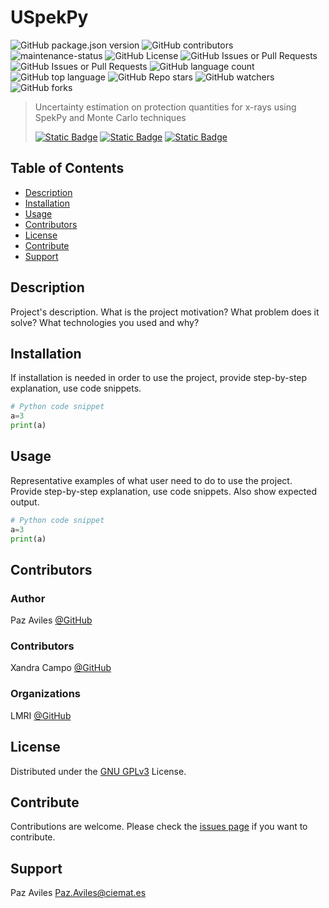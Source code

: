 # USpekPy

![GitHub package.json version](https://img.shields.io/github/package-json/v/lmri-met/uspekpy)
![GitHub contributors](https://img.shields.io/github/contributors/lmri-met/uspekpy)
![maintenance-status](https://img.shields.io/badge/maintenance-experimental-blue.svg)
![GitHub License](https://img.shields.io/github/license/lmri-met/uspekpy)
![GitHub Issues or Pull Requests](https://img.shields.io/github/issues/lmri-met/uspekpy)
![GitHub Issues or Pull Requests](https://img.shields.io/github/issues-pr/lmri-met/uspekpy)
![GitHub language count](https://img.shields.io/github/languages/count/lmri-met/uspekpy)
![GitHub top language](https://img.shields.io/github/languages/top/lmri-met/uspekpy)
![GitHub Repo stars](https://img.shields.io/github/stars/lmri-met/uspekpy)
![GitHub watchers](https://img.shields.io/github/watchers/lmri-met/uspekpy)
![GitHub forks](https://img.shields.io/github/forks/lmri-met/uspekpy)

> Uncertainty estimation on protection quantities for x-rays using SpekPy and Monte Carlo techniques
>
> [![Static Badge](https://img.shields.io/badge/Documentation-blue)](https://github.com/lmri-met/uspekpy/blob/main/README.md)
> [![Static Badge](https://img.shields.io/badge/Surce_code-blue)](https://github.com/lmri-met/uspekpy)
> [![Static Badge](https://img.shields.io/badge/Contribute-blue)](https://github.com/lmri-met/uspekpy/issues)

## Table of Contents
- [Description](#description)
- [Installation](#installation)
- [Usage](#usage)
- [Contributors](#contributors)
- [License](#license)
- [Contribute](#contribute)
- [Support](#support)

<a name="description"></a>
## Description
Project's description. What is the project motivation? What problem does it solve? What technologies you used and why?

<a name="installation"></a>
## Installation
If installation is needed in order to use the project, provide step-by-step explanation, use code snippets.
```python
# Python code snippet
a=3
print(a)
```

<a name="usage"></a>
## Usage
Representative examples of what user need to do to use the project. Provide step-by-step explanation, use code snippets. Also show expected output. 
```python
# Python code snippet
a=3
print(a)
```

<a name="contributors"></a>
## Contributors
### Author
Paz Aviles [@GitHub](https://github.com/pazaviles/)
### Contributors
Xandra Campo [@GitHub](https://github.com/xandratxan/)
### Organizations
LMRI [@GitHub](https://github.com/lmri-met/)

<a name="license"></a>
## License
Distributed under the [GNU GPLv3](https://choosealicense.com/licenses/gpl-3.0/) License.

<a name="contribute"></a>
## Contribute
Contributions are welcome. Please check the [issues page](https://github.com/lmri-met/uspekpy/issues) if you want to contribute.

<a name="support"></a>
## Support
Paz Aviles [Paz.Aviles@ciemat.es](mailto:Paz.Aviles@ciemat.es)
